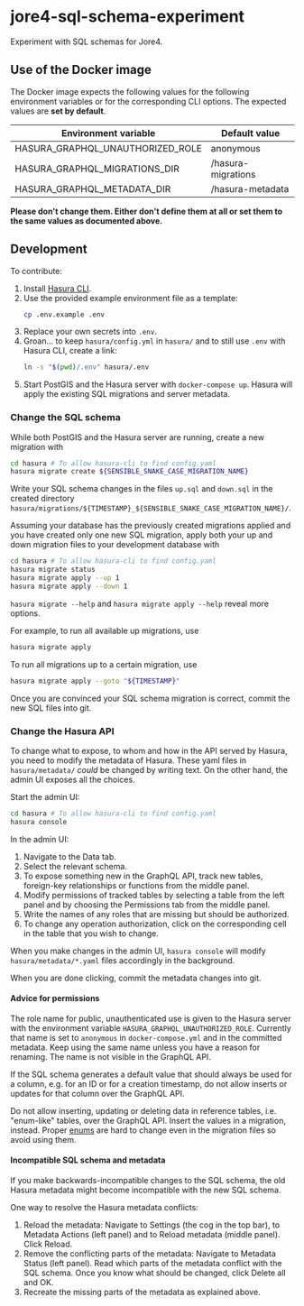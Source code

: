 # jore4-sql-schema-experiment

Experiment with SQL schemas for Jore4.

## Use of the Docker image

The Docker image expects the following values for the following environment variables or for the corresponding CLI options.
The expected values are **set by default**.

| Environment variable             | Default value      |
| -------------------------------- | ------------------ |
| HASURA_GRAPHQL_UNAUTHORIZED_ROLE | anonymous          |
| HASURA_GRAPHQL_MIGRATIONS_DIR    | /hasura-migrations |
| HASURA_GRAPHQL_METADATA_DIR      | /hasura-metadata   |

**Please don't change them. Either don't define them at all or set them to the same values as documented above.**

## Development

To contribute:

1. Install [Hasura CLI](https://hasura.io/docs/1.0/graphql/core/hasura-cli/install-hasura-cli.html).
1. Use the provided example environment file as a template:
   ```sh
   cp .env.example .env
   ```
1. Replace your own secrets into `.env`.
1. Groan... to keep `hasura/config.yml` in `hasura/` and to still use `.env` with Hasura CLI, create a link:
   ```sh
   ln -s "$(pwd)/.env" hasura/.env
   ```
1. Start PostGIS and the Hasura server with `docker-compose up`.
   Hasura will apply the existing SQL migrations and server metadata.

### Change the SQL schema

While both PostGIS and the Hasura server are running, create a new migration with

```sh
cd hasura # To allow hasura-cli to find config.yaml
hasura migrate create ${SENSIBLE_SNAKE_CASE_MIGRATION_NAME}
```

Write your SQL schema changes in the files `up.sql` and `down.sql` in the created directory `hasura/migrations/${TIMESTAMP}_${SENSIBLE_SNAKE_CASE_MIGRATION_NAME}/`.

Assuming your database has the previously created migrations applied and you have created only one new SQL migration, apply both your up and down migration files to your development database with

```sh
cd hasura # To allow hasura-cli to find config.yaml
hasura migrate status
hasura migrate apply --up 1
hasura migrate apply --down 1
```

`hasura migrate --help` and `hasura migrate apply --help` reveal more options.

For example, to run all available up migrations, use

```sh
hasura migrate apply
```

To run all migrations up to a certain migration, use

```sh
hasura migrate apply --goto "${TIMESTAMP}"
```

Once you are convinced your SQL schema migration is correct, commit the new SQL files into git.

### Change the Hasura API

To change what to expose, to whom and how in the API served by Hasura, you need to modify the metadata of Hasura.
These yaml files in `hasura/metadata/` _could_ be changed by writing text.
On the other hand, the admin UI exposes all the choices.

Start the admin UI:

```sh
cd hasura # To allow hasura-cli to find config.yaml
hasura console
```

In the admin UI:

1. Navigate to the Data tab.
1. Select the relevant schema.
1. To expose something new in the GraphQL API, track new tables, foreign-key relationships or functions from the middle panel.
1. Modify permissions of tracked tables by selecting a table from the left panel and by choosing the Permissions tab from the middle panel.
1. Write the names of any roles that are missing but should be authorized.
1. To change any operation authorization, click on the corresponding cell in the table that you wish to change.

When you make changes in the admin UI, `hasura console` will modify `hasura/metadata/*.yaml` files accordingly in the background.

When you are done clicking, commit the metadata changes into git.

#### Advice for permissions

The role name for public, unauthenticated use is given to the Hasura server with the environment variable `HASURA_GRAPHQL_UNAUTHORIZED_ROLE`.
Currently that name is set to `anonymous` in `docker-compose.yml` and in the committed metadata.
Keep using the same name unless you have a reason for renaming.
The name is not visible in the GraphQL API.

If the SQL schema generates a default value that should always be used for a column, e.g. for an ID or for a creation timestamp, do not allow inserts or updates for that column over the GraphQL API.

Do not allow inserting, updating or deleting data in reference tables, i.e. "enum-like" tables, over the GraphQL API.
Insert the values in a migration, instead.
Proper [enums](https://www.postgresql.org/docs/12/datatype-enum.html) are hard to change even in the migration files so avoid using them.

#### Incompatible SQL schema and metadata

If you make backwards-incompatible changes to the SQL schema, the old Hasura metadata might become incompatible with the new SQL schema.

One way to resolve the Hasura metadata conflicts:

1. Reload the metadata: Navigate to Settings (the cog in the top bar), to Metadata Actions (left panel) and to Reload metadata (middle panel).
   Click Reload.
1. Remove the conflicting parts of the metadata: Navigate to Metadata Status (left panel).
   Read which parts of the metadata conflict with the SQL schema.
   Once you know what should be changed, click Delete all and OK.
1. Recreate the missing parts of the metadata as explained above.
